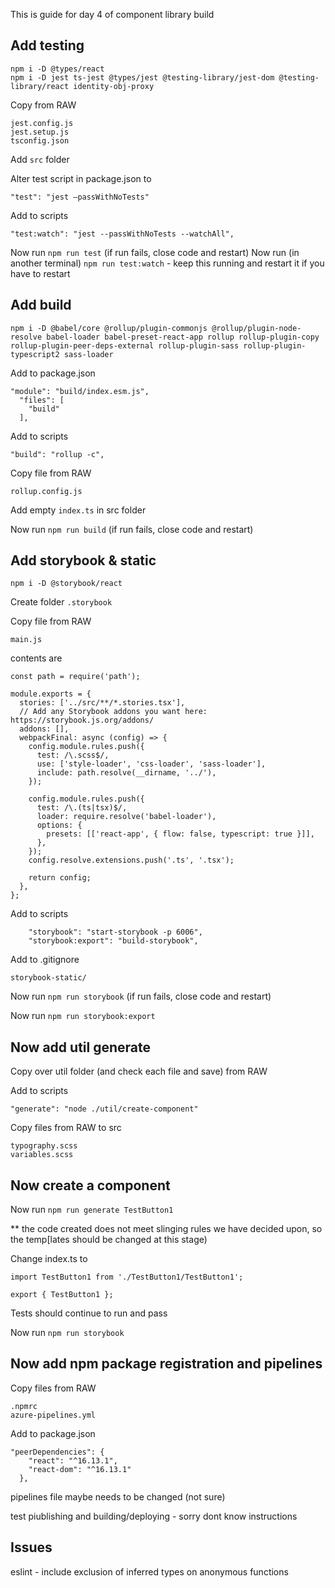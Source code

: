 This is guide for day 4 of component library build 

## Add testing

```
npm i -D @types/react
npm i -D jest ts-jest @types/jest @testing-library/jest-dom @testing-library/react identity-obj-proxy
```

Copy from RAW

```
jest.config.js
jest.setup.js
tsconfig.json
```

Add `src` folder

Alter test script in package.json to 

```
"test": "jest —passWithNoTests"
```

Add to scripts 

```
"test:watch": "jest --passWithNoTests --watchAll",
```

Now run `npm run test` (if run fails, close code and restart)
Now run (in another terminal) `npm run test:watch` - keep this running and restart it if you have to restart 

## Add build

```
npm i -D @babel/core @rollup/plugin-commonjs @rollup/plugin-node-resolve babel-loader babel-preset-react-app rollup rollup-plugin-copy rollup-plugin-peer-deps-external rollup-plugin-sass rollup-plugin-typescript2 sass-loader
```

Add to package.json

```
"module": "build/index.esm.js",
  "files": [
    "build"
  ],
```

Add to scripts

```
"build": "rollup -c",
```

Copy file from RAW

```
rollup.config.js
```

Add empty `index.ts` in src folder

Now run `npm run build` (if run fails, close code and restart)

## Add storybook & static

```
npm i -D @storybook/react 
```

Create folder `.storybook`

Copy file from RAW

```
main.js
```

contents are

```
const path = require('path');

module.exports = {
  stories: ['../src/**/*.stories.tsx'],
  // Add any Storybook addons you want here: https://storybook.js.org/addons/
  addons: [],
  webpackFinal: async (config) => {
    config.module.rules.push({
      test: /\.scss$/,
      use: ['style-loader', 'css-loader', 'sass-loader'],
      include: path.resolve(__dirname, '../'),
    });

    config.module.rules.push({
      test: /\.(ts|tsx)$/,
      loader: require.resolve('babel-loader'),
      options: {
        presets: [['react-app', { flow: false, typescript: true }]],
      },
    });
    config.resolve.extensions.push('.ts', '.tsx');

    return config;
  },
};
```

Add to scripts

```
    "storybook": "start-storybook -p 6006",
    "storybook:export": "build-storybook",
```

Add to .gitignore

```
storybook-static/
```

Now run `npm run storybook` (if run fails, close code and restart)

Now run `npm run storybook:export`

## Now add util generate

Copy over util folder (and check each file and save) from RAW

Add to scripts

```
"generate": "node ./util/create-component"
```

Copy files from RAW to src

```
typography.scss
variables.scss
```

## Now create a component

Now run `npm run generate TestButton1`

** the code created does not meet slinging rules we have decided upon, so the temp[lates should be changed at this stage)

Change index.ts to

```
import TestButton1 from './TestButton1/TestButton1';

export { TestButton1 };
```

Tests should continue to run and pass

Now run `npm run storybook`

## Now add npm package registration and pipelines

Copy files from RAW

```
.npmrc
azure-pipelines.yml
```

Add to package.json

```
"peerDependencies": {
    "react": "^16.13.1",
    "react-dom": "^16.13.1"
  },
```

pipelines file maybe needs to be changed (not sure)

test piublishing and building/deploying - sorry dont know instructions

## Issues

eslint - include exclusion of inferred types on anonymous functions

